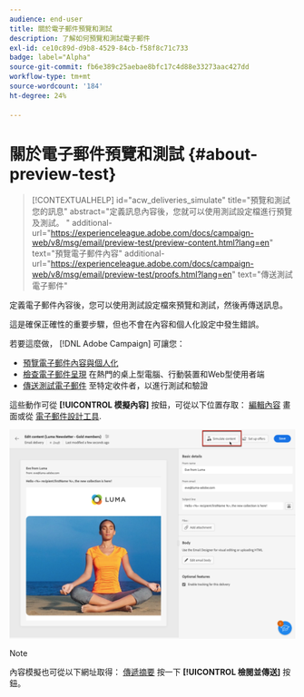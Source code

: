 ```yaml
---
audience: end-user
title: 關於電子郵件預覽和測試
description: 了解如何預覽和測試電子郵件
exl-id: ce10c89d-d9b8-4529-84cb-f58f8c71c733
badge: label="Alpha"
source-git-commit: fb6e389c25aebae8bfc17c4d88e33273aac427dd
workflow-type: tm+mt
source-wordcount: '184'
ht-degree: 24%

---
```


# 關於電子郵件預覽和測試 {#about-preview-test}

>[!CONTEXTUALHELP]
>id="acw_deliveries_simulate"
>title="預覽和測試您的訊息"
>abstract="定義訊息內容後，您就可以使用測試設定檔進行預覽及測試。 "
>additional-url="https://experienceleague.adobe.com/docs/campaign-web/v8/msg/email/preview-test/preview-content.html?lang=en" text="預覽電子郵件內容"
>additional-url="https://experienceleague.adobe.com/docs/campaign-web/v8/msg/email/preview-test/proofs.html?lang=en" text="傳送測試電子郵件"

定義電子郵件內容後，您可以使用測試設定檔來預覽和測試，然後再傳送訊息。

這是確保正確性的重要步驟，但也不會在內容和個人化設定中發生錯誤。

若要這麼做， [!DNL Adobe Campaign] 可讓您：

* [預覽電子郵件內容與個人化](preview-content.md)
* [檢查電子郵件呈現](email-rendering.md) 在熱門的桌上型電腦、行動裝置和Web型使用者端
* [傳送測試電子郵件](proofs.md) 至特定收件者，以進行測試和驗證

這些動作可從 **[!UICONTROL 模擬內容]** 按鈕，可從以下位置存取： [編輯內容](../content/edit-content.md) 畫面或從 [電子郵件設計工具](../content/get-started-email-designer.md).

![](assets/simulate-button.png)

>[!NOTE]
>
>內容模擬也可從以下網址取得： [傳遞摘要](../monitor/prepare-send.md) 按一下 **[!UICONTROL 檢閱並傳送]** 按鈕。
